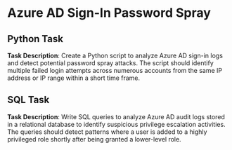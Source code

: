 # Azure AD Sign-In Password Spray

## Python Task

**Task Description**: Create a Python script to analyze Azure AD sign-in logs and detect potential password spray attacks. The script should identify multiple failed login attempts across numerous accounts from the same IP address or IP range within a short time frame.

## SQL Task

**Task Description**: Write SQL queries to analyze Azure AD audit logs stored in a relational database to identify suspicious privilege escalation activities. The queries should detect patterns where a user is added to a highly privileged role shortly after being granted a lower-level role.
